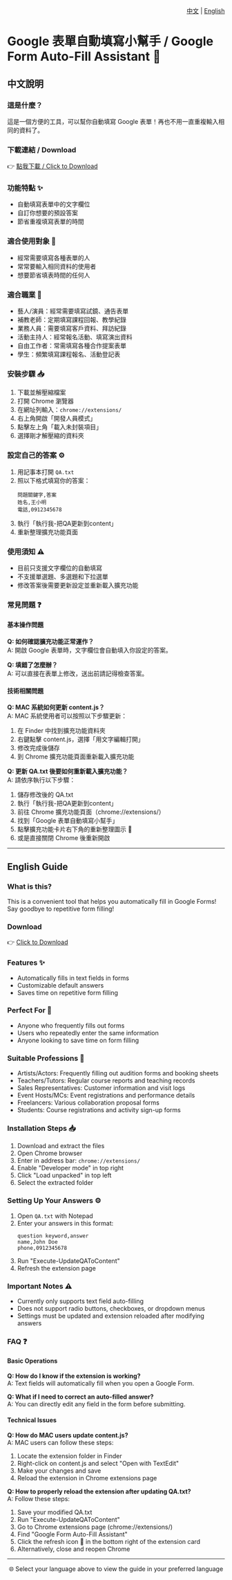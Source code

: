<div align="right">

[中文](#chinese) | [English](#english)

</div>

# Google 表單自動填寫小幫手 / Google Form Auto-Fill Assistant 🚀

<a name="chinese"></a>
## 中文說明

### 這是什麼？
這是一個方便的工具，可以幫你自動填寫 Google 表單！再也不用一直重複輸入相同的資料了。

### 下載連結 / Download
👉 [點我下載 / Click to Download](https://github.com/blues32767/Google-Form-Auto-Fill-Extension/releases/download/Google-Forms-auto-fill-Extension/Google-Forms-auto-fill-Extension.zip)

### 功能特點 ✨
- 自動填寫表單中的文字欄位
- 自訂你想要的預設答案
- 節省重複填寫表單的時間

### 適合使用對象 👥
- 經常需要填寫各種表單的人
- 常常要輸入相同資料的使用者
- 想要節省填表時間的任何人

### 適合職業 💼
- 藝人/演員：經常需要填寫試鏡、通告表單
- 補教老師：定期填寫課程回報、教學紀錄
- 業務人員：需要填寫客戶資料、拜訪紀錄
- 活動主持人：經常報名活動、填寫演出資料
- 自由工作者：常需填寫各種合作提案表單
- 學生：頻繁填寫課程報名、活動登記表

### 安裝步驟 📥
1. 下載並解壓縮檔案
2. 打開 Chrome 瀏覽器
3. 在網址列輸入：`chrome://extensions/`
4. 右上角開啟「開發人員模式」
5. 點擊左上角「載入未封裝項目」
6. 選擇剛才解壓縮的資料夾

### 設定自己的答案 ⚙️
1. 用記事本打開 `QA.txt`
2. 照以下格式填寫你的答案：
   ```
   問題關鍵字,答案
   姓名,王小明
   電話,0912345678
   ```
3. 執行「執行我-把QA更新到content」
4. 重新整理擴充功能頁面

### 使用須知 ⚠️
- 目前只支援文字欄位的自動填寫
- 不支援單選題、多選題和下拉選單
- 修改答案後需要更新設定並重新載入擴充功能

### 常見問題 ❓

#### 基本操作問題
**Q: 如何確認擴充功能正常運作？**  
A: 開啟 Google 表單時，文字欄位會自動填入你設定的答案。

**Q: 填錯了怎麼辦？**  
A: 可以直接在表單上修改，送出前請記得檢查答案。

#### 技術相關問題
**Q: MAC 系統如何更新 content.js？**  
A: MAC 系統使用者可以按照以下步驟更新：
1. 在 Finder 中找到擴充功能資料夾
2. 右鍵點擊 content.js，選擇「用文字編輯打開」
3. 修改完成後儲存
4. 到 Chrome 擴充功能頁面重新載入擴充功能

**Q: 更新 QA.txt 後要如何重新載入擴充功能？**  
A: 請依序執行以下步驟：
1. 儲存修改後的 QA.txt
2. 執行「執行我-把QA更新到content」
3. 前往 Chrome 擴充功能頁面（chrome://extensions/）
4. 找到「Google 表單自動填寫小幫手」
5. 點擊擴充功能卡片右下角的重新整理圖示 🔄
6. 或是直接關閉 Chrome 後重新開啟

---

<a name="english"></a>
## English Guide

### What is this?
This is a convenient tool that helps you automatically fill in Google Forms! Say goodbye to repetitive form filling!

### Download
👉 [Click to Download](https://github.com/blues32767/Google-Form-Auto-Fill-Extension/releases/download/Google-Forms-auto-fill-Extension/Google-Forms-auto-fill-Extension.zip)

### Features ✨
- Automatically fills in text fields in forms
- Customizable default answers
- Saves time on repetitive form filling

### Perfect For 👥
- Anyone who frequently fills out forms
- Users who repeatedly enter the same information
- Anyone looking to save time on form filling
  
### Suitable Professions 💼
- Artists/Actors: Frequently filling out audition forms and booking sheets
- Teachers/Tutors: Regular course reports and teaching records
- Sales Representatives: Customer information and visit logs
- Event Hosts/MCs: Event registrations and performance details
- Freelancers: Various collaboration proposal forms
- Students: Course registrations and activity sign-up forms

### Installation Steps 📥
1. Download and extract the files
2. Open Chrome browser
3. Enter in address bar: `chrome://extensions/`
4. Enable "Developer mode" in top right
5. Click "Load unpacked" in top left
6. Select the extracted folder

### Setting Up Your Answers ⚙️
1. Open `QA.txt` with Notepad
2. Enter your answers in this format:
   ```
   question keyword,answer
   name,John Doe
   phone,0912345678
   ```
3. Run "Execute-UpdateQAToContent"
4. Refresh the extension page

### Important Notes ⚠️
- Currently only supports text field auto-filling
- Does not support radio buttons, checkboxes, or dropdown menus
- Settings must be updated and extension reloaded after modifying answers

### FAQ ❓

#### Basic Operations
**Q: How do I know if the extension is working?**  
A: Text fields will automatically fill when you open a Google Form.

**Q: What if I need to correct an auto-filled answer?**  
A: You can directly edit any field in the form before submitting.

#### Technical Issues
**Q: How do MAC users update content.js?**  
A: MAC users can follow these steps:
1. Locate the extension folder in Finder
2. Right-click on content.js and select "Open with TextEdit"
3. Make your changes and save
4. Reload the extension in Chrome extensions page

**Q: How to properly reload the extension after updating QA.txt?**  
A: Follow these steps:
1. Save your modified QA.txt
2. Run "Execute-UpdateQAToContent"
3. Go to Chrome extensions page (chrome://extensions/)
4. Find "Google Form Auto-Fill Assistant"
5. Click the refresh icon 🔄 in the bottom right of the extension card
6. Alternatively, close and reopen Chrome

---

<div align="center">

🌐 Select your language above to view the guide in your preferred language

</div>
